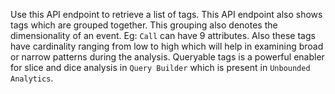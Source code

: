 Use this API endpoint to retrieve a list of tags.
This API endpoint also shows tags which are grouped together. This grouping also denotes the dimensionality of an event. Eg: `Call` can have 9 attributes.
Also these tags have cardinality ranging from low to high which will help in examining broad or narrow patterns during the analysis.
Queryable tags is a powerful enabler for slice and dice analysis in `Query Builder` which is present in `Unbounded Analytics`.